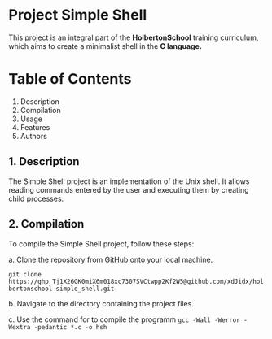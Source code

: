 # Project Simple Shell

This project is an integral part of the **HolbertonSchool** training curriculum, which aims to create a minimalist shell in the **C language.**

# Table of Contents

1. Description
2. Compilation
3. Usage
4. Features
5. Authors


## 1. Description 

The Simple Shell project is an implementation of the Unix shell. It allows reading commands entered by the user and executing them by creating child processes.


## 2. Compilation
To compile the Simple Shell project, follow these steps:

a. Clone the repository from GitHub onto your local machine.

`git clone https://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@github.com/xdJidx/holbertonschool-simple_shell.git`

b. Navigate to the directory containing the project files.

c. Use the command for to compile the programm
`gcc -Wall -Werror -Wextra -pedantic *.c -o hsh`


